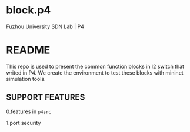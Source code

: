 # block.p4
Fuzhou University SDN Lab | P4

# README

This repo is used to present the common function blocks in l2 switch that writed in P4.
We create the environment to test these blocks with mininet simulation tools.

## SUPPORT FEATURES

0.features in `p4src`

1.port security
